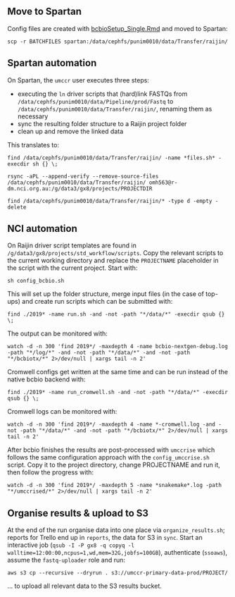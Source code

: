 ## Move to Spartan

Config files are created with [bcbioSetup_Single.Rmd](https://github.com/umccr/google_lims/blob/master/analysis/bcbioSetup_Single.Rmd) and moved to Spartan:

`scp -r BATCHFILES spartan:/data/cephfs/punim0010/data/Transfer/raijin/`

## Spartan automation

On Spartan, the `umccr` user executes three steps:

* executing the `ln` driver scripts that (hard)link FASTQs from `/data/cephfs/punim0010/data/Pipeline/prod/Fastq` to `/data/cephfs/punim0010/data/Transfer/raijin/`, renaming them as necessary
* sync the resulting folder structure to a Raijin project folder
* clean up and remove the linked data

This translates to:

`find /data/cephfs/punim0010/data/Transfer/raijin/ -name *files.sh* -execdir sh {} \;`

`rsync -aPL --append-verify --remove-source-files /data/cephfs/punim0010/data/Transfer/raijin/ omh563@r-dm.nci.org.au:/g/data3/gx8/projects/PROJECTDIR`

`find /data/cephfs/punim0010/data/Transfer/raijin/* -type d -empty -delete`

## NCI automation

On Raijin driver script templates are found in `/g/data3/gx8/projects/std_workflow/scripts`. Copy the relevant scripts to the current working directory and replace the `PROJECTNAME` placeholder in the script with the current project. Start with:

`sh config_bcbio.sh`

This will set up the folder structure, merge input files (in the case of top-ups) and create run scripts which can be submitted with:

`find ./2019* -name run.sh -and -not -path "*/data/*" -execdir qsub {} \;`

The output can be monitored with:

`watch -d -n 300 'find 2019*/ -maxdepth 4 -name bcbio-nextgen-debug.log -path "*/log/*" -and -not -path "*/data/*" -and -not -path "*/bcbiotx/*" 2>/dev/null | xargs tail -n 2'`

Cromwell configs get written at the same time and can be run instead of the native bcbio backend with:

`find ./2019* -name run_cromwell.sh -and -not -path "*/data/*" -execdir qsub {} \;`

Cromwell logs can be monitored with:

`watch -d -n 300 'find 2019*/ -maxdepth 4 -name *-cromwell.log -and -not -path "*/data/*" -and -not -path "*/bcbiotx/*" 2>/dev/null | xargs tail -n 2'`

After bcbio finishes the results are post-processed with `umccrise` which follows the same configuration approach with the `config_umccrise.sh` script. Copy it to the project directory, change PROJECTNAME and run it, then follow the progress with:

`watch -d -n 300 'find 2019*/ -maxdepth 5 -name *snakemake*.log -path "*/umccrised/*" 2>/dev/null | xargs tail -n 2'`

## Organise results & upload to S3

At the end of the run organise data into one place via `organize_results.sh`; reports for Trello end up in `reports`, the data for S3 in `sync`. Start an interactive job (`qsub -I -P gx8 -q copyq -l walltime=12:00:00,ncpus=1,wd,mem=32G,jobfs=100GB`), authenticate (`ssoaws`), assume the `fastq-uploader` role and run:

`aws s3 cp --recursive --dryrun . s3://umccr-primary-data-prod/PROJECT/`

... to upload all relevant data to the S3 results bucket.